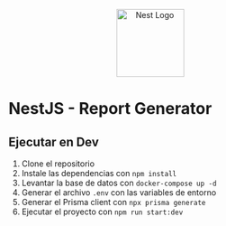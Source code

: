 <p align="center">
  <a href="http://nestjs.com/" target="blank"><img src="https://nestjs.com/img/logo-small.svg" width="120" alt="Nest Logo" /></a>
</p>

# NestJS - Report Generator

## Ejecutar en Dev
1. Clone el repositorio
2. Instale las dependencias con `npm install`
3. Levantar la base de datos con `docker-compose up -d`
4. Generar el archivo `.env` con las variables de entorno
5. Generar el Prisma client con `npx prisma generate`
6. Ejecutar el proyecto con `npm run start:dev`